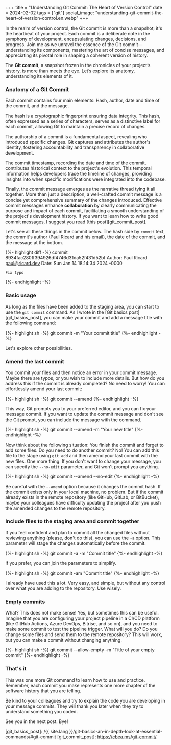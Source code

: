 +++
title = "Understanding Git Commit: The Heart of Version Control"
date = 2024-02-02
tags = ["git"]
social_image: "understanding-git-commit-the-heart-of-version-control.en.webp"
+++

<p class="intro"><span class="dropcap">I</span>n the realm of version control, the Git commit is more than a snapshot; it's the heartbeat of your project. Each commit is a deliberate note in the symphony of development, encapsulating changes, decisions, and progress. Join me as we unravel the essence of the Git commit—understanding its components, mastering the art of concise messages, and appreciating its pivotal role in shaping a coherent version of history.</p>

The **Git commit**, a snapshot frozen in the chronicles of your project’s history, is more than meets the eye. Let’s explore its anatomy, understanding its elements of it.

### Anatomy of a Git Commit
Each commit contains four main elements: Hash, author, date and time of the commit, and the message.

The hash is a cryptographic fingerprint ensuring data integrity. This hash, often expressed as a series of characters, serves as a distinctive label for each commit, allowing Git to maintain a precise record of changes.

The authorship of a commit is a fundamental aspect, revealing who introduced specific changes. Git captures and attributes the author's identity, fostering accountability and transparency in collaborative development.

The commit timestamp, recording the date and time of the commit, contributes historical context to the project's evolution. This temporal information helps developers trace the timeline of changes, providing insights into when specific modifications were integrated into the codebase.

Finally, the commit message emerges as the narrative thread tying it all together. More than just a description, a well-crafted commit message is a concise yet comprehensive summary of the changes introduced. Effective commit messages enhance **collaboration** by clearly communicating the purpose and impact of each commit, facilitating a smooth understanding of the project's development history. If you want to learn how to write good commit messages, I suggest you read [this post][git_commit_post].

Let's see all these things in the commit below. The hash side by `commit` text, the commit's author (Paul Ricard and his email), the date of the commit, and the message at the bottom.

{%- highlight diff -%}
commit 8934fac280ff394926df4746d31da52f431d52bf
Author: Paul Ricard <paul@ricard.dev>
Date:   Sun Jan 14 18:14:34 2024 -0000

    Fix typo

{%- endhighlight -%}

### Basic usage
As long as the files have been added to the staging area, you can start to use the `git commit` command. As I wrote in the [Git basics post][git_basics_post], you can make your commit and add a message title with the following command:

{%- highlight sh -%}
git commit -m "Your commit title"
{%- endhighlight -%}

Let's explore other possibilities.

### Amend the last commit
You commit your files and then notice an error in your commit message. Maybe there are typos, or you wish to include more details. But how do you address this if the commit is already completed? No need to worry! You can effortlessly amend your last commit:

{%- highlight sh -%}
git commit --amend
{%- endhighlight -%}

This way, Git prompts you to your preferred editor, and you can fix your message commit. If you want to update the commit message and don't see the Git prompt, you can include the message with the command.

{%- highlight sh -%}
git commit --amend -m "Your new title"
{%- endhighlight -%}

Now think about the following situation: You finish the commit and forget to add some files. Do you need to do another commit? No! You can add this file to the stage using `git add` and then amend your last commit with the new files. One more thing: If you don't want to change your message, you can specify the `--no-edit` parameter, and Git won't prompt you anything.

{%- highlight sh -%}
git commit --amend --no-edit
{%- endhighlight -%}

Be careful with the `--amend` option because it changes the commit hash. If the commit exists only in your local machine, no problem. But if the commit already exists in the remote repository (like GitHub, GitLab, or BitBucket), maybe your colleagues have difficulty updating the project after you push the amended changes to the remote repository.

### Include files to the staging area and commit together
If you feel confident and plan to commit all the changed files without reviewing anything (please, don't do this), you can use the `-a` option. This parameter will stage the changes automatically before the commit.

{%- highlight sh -%}
git commit -a -m "Commit title"
{%- endhighlight -%}

If you prefer, you can join the parameters to simplify.

{%- highlight sh -%}
git commit -am "Commit title"
{%- endhighlight -%}

I already have used this a lot. Very easy, and simple, but without any control over what you are adding to the repository. Use wisely.

### Empty commits
What? This does not make sense! Yes, but sometimes this can be useful. Imagine that you are configuring your project pipeline in a CI/CD platform (like GitHub Actions, Azure DevOps, Bitrise, and so on), and you need to make some commit to test the pipeline trigger. What will you do? Do you change some files and send them to the remote repository? This will work, but you can make a commit without changing anything.

{%- highlight sh -%}
git commit --allow-empty -m "Title of your empty commit"
{%- endhighlight -%}

### That's it
This was one more Git command to learn how to use and practice. Remember, each commit you make represents one more chapter of the software history that you are telling. 

Be kind to your colleagues and try to explain the code you are developing in your message commits. They will thank you later when they try to understand something you coded.

See you in the next post. Bye!

[git_basics_post]: /{{ site.lang }}/git-basics-an-in-depth-look-at-essential-commands/#git-commit
[git_commit_post]:  https://cbea.ms/git-commit/